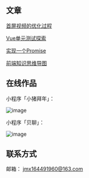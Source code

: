 ## 文章
[首屏视频的优化过程](https://juejin.im/post/5b68288df265da0fa21aa6bf)

[Vue单元测试探索](https://juejin.im/post/5b308f5e6fb9a00e5d798c3c)

[实现一个Promise](https://github.com/jmx164491960/Blog/issues/3)

[前端知识思维导图](https://github.com/jmx164491960/Blog/issues/4)




## 在线作品
小程序「小猪拜年」：

![image](https://note.youdao.com/yws/public/resource/14db320c7e95e640a8708be5c26366cf/xmlnote/097B9FE12D074F2C9A9AE51B0CBAB0FD/6089)

小程序「贝聊」：

![image](http://static.ibeiliao.com/4796f85c37114d12b560994afb97ca23.png?imageView2/2/w/200)
## 联系方式
邮箱： jmx164491960@163.com
